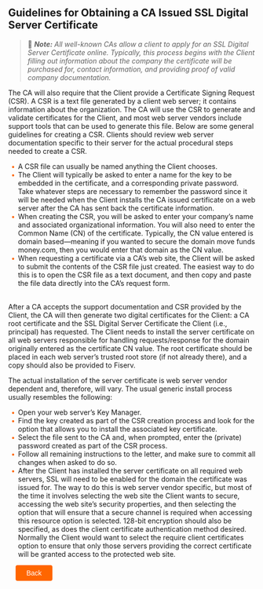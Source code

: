 
## Guidelines for Obtaining a CA Issued SSL Digital Server Certificate 

<!-- theme: info -->

> :memo: _**Note:** All well-known CAs allow a client to apply for an SSL Digital Server Certificate online. Typically, this process begins with the Client filling out information about the company the certificate will be purchased for, contact information, and providing proof of valid company documentation._ 

The CA will also require that the Client provide a Certificate Signing Request (CSR). A CSR is a text file generated by a client web server; it contains information about the organization. The CA will use the CSR to generate and validate certificates for the Client, and most web server vendors include support tools that can be used to generate this file. Below are some general guidelines for creating a CSR. Clients should review web server documentation specific to their server for the actual procedural steps needed to create a CSR. 
&nbsp;

<div class="card-body">
<ul>
<li>A CSR file can usually be named anything the Client chooses. </li>

<li>The Client will typically be asked to enter a name for the key to be embedded in the certificate, and a corresponding private password. Take whatever steps are necessary to remember the password since it will be needed when the Client installs the CA issued certificate on a web server after the CA has sent back the certificate information. </li>

<li>When creating the CSR, you will be asked to enter your company’s name and associated organizational information. You will also need to enter the Common Name (CN) of the certificate. Typically, the CN value entered is domain based—meaning if you wanted to secure the domain move funds money.com, then you would enter that domain as the CN value.  </li>

<li>When requesting a certificate via a CA’s web site, the Client will be asked to submit the contents of the CSR file just created. The easiest way to do this is to open the CSR file as a text document, and then copy and paste the file data directly into the CA’s request form. </li></br>

</ul>
</div>

After a CA accepts the support documentation and CSR provided by the Client, the CA will then generate two digital certificates for the Client: a CA root certificate and the SSL Digital Server Certificate the Client (i.e., principal) has requested. The Client needs to install the server certificate on all web servers responsible for handling requests/response for the domain originally entered as the certificate CN value. The root certificate should be placed in each web server’s trusted root store (if not already there), and a copy should also be provided to Fiserv. </br>

The actual installation of the server certificate is web server vendor dependent and, therefore, will vary. The usual generic install process usually resembles the following: 

<div class="card-body">
<ul>

<li>Open your web server’s Key Manager.  </li>

<li>Find the key created as part of the CSR creation process and look for the option that allows you to install the associated key certificate. </li>

<li>Select the file sent to the CA and, when prompted, enter the (private) password created as part of the CSR process.  </li>

<li>Follow all remaining instructions to the letter, and make sure to commit all changes when asked to do so.  </li>

<li>After the Client has installed the server certificate on all required web servers, SSL will need to be enabled for the domain the certificate was issued for. The way to do this is web server vendor specific, but most of the time it involves selecting the web site the Client wants to secure, accessing the web site’s security properties, and then selecting the option that will ensure that a secure channel is required when accessing this resource option is selected. 128-bit encryption should also be specified, as does the client certificate authentication method desired. Normally the Client would want to select the require client certificates option to ensure that only those servers providing the correct certificate will be granted access to the protected web site.   </li>

</ul>
</div>
<div class="debit-card-button-container">
<div class="debit-card-left-button">
<a href="?path=docs/getting-started/TN-Integration-Guide/Digital-Certificates.md">Back</a>
</div>
</div>

&nbsp;


<style>
    .card-body ul {
        list-style: none;
        padding-left: 20px;
    }
    .card-body ul li::before {
        content: "\2022";
        font-size: 1em;
        color: #f60;
        display: inline-block;
        width: 1em;
        margin-left: -1em;
    }
    .debit-card-button-container {
        position: relative;
        width: 100%;
        height: 30px;
        font-family: sans-serif;
        margin: 0px 15px;
    }
    .debit-card-left-button a{
        position: absolute;
        display: inline;
        border: 0px;
        background: rgb(255, 102, 0);
        color: rgb(255, 255, 255);
        padding: 8px 22px;
        cursor: pointer;
        border-radius: 4px;                                
        text-align: center;
        text-decoration: none;
        transition: all 0.3s ease;
    }
    .debit-card-left-button a{ 
        left: 0;
    }
    .debit-card-left-button a:hover{
        color: #f60;
        background-color: white;
        border: 2px solid #f60;
    }

    </style>

    
